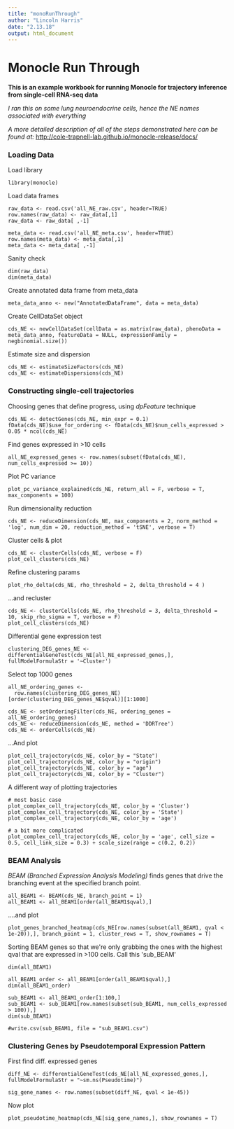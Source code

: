 ```yaml
---
title: "monoRunThrough"
author: "Lincoln Harris"
date: "2.13.18"
output: html_document
---
```

# Monocle Run Through 
**This is an example workbook for running Monocle for trajectory inference from single-cell RNA-seq data**    

*I ran this on some lung neuroendocrine cells, hence the NE names associated with everything*            

*A more detailed description of all of the steps demonstrated here can be found at:*           http://cole-trapnell-lab.github.io/monocle-release/docs/ 


### Loading Data

Load library
```{r}
library(monocle)
```

Load data frames
```{r}
raw_data <- read.csv('all_NE_raw.csv', header=TRUE)
row.names(raw_data) <- raw_data[,1]
raw_data <- raw_data[ ,-1]

meta_data <- read.csv('all_NE_meta.csv', header=TRUE)
row.names(meta_data) <- meta_data[,1]
meta_data <- meta_data[ ,-1]
```

Sanity check
```{r}
dim(raw_data)
dim(meta_data)
```

Create annotated data frame from meta_data
```{r}
meta_data_anno <- new("AnnotatedDataFrame", data = meta_data)
```

Create CellDataSet object
```{r}
cds_NE <- newCellDataSet(cellData = as.matrix(raw_data), phenoData = meta_data_anno, featureData = NULL, expressionFamily = negbinomial.size())
```

Estimate size and dispersion
```{r}
cds_NE <- estimateSizeFactors(cds_NE)
cds_NE <- estimateDispersions(cds_NE)
```


### Constructing single-cell trajectories

Choosing genes that define progress, using *dpFeature* technique
```{r}
cds_NE <- detectGenes(cds_NE, min_expr = 0.1)
fData(cds_NE)$use_for_ordering <- fData(cds_NE)$num_cells_expressed > 0.05 * ncol(cds_NE)
```

Find genes expressed in >10 cells
```{r}
all_NE_expressed_genes <- row.names(subset(fData(cds_NE), num_cells_expressed >= 10))
```

Plot PC variance
```{r}
plot_pc_variance_explained(cds_NE, return_all = F, verbose = T, max_components = 100) 
```

Run dimensionality reduction
```{r}
cds_NE <- reduceDimension(cds_NE, max_components = 2, norm_method = 'log', num_dim = 20, reduction_method = 'tSNE', verbose = T)
```

Cluster cells & plot
```{r}
cds_NE <- clusterCells(cds_NE, verbose = F)
plot_cell_clusters(cds_NE)
```

Refine clustering params
```{r}
plot_rho_delta(cds_NE, rho_threshold = 2, delta_threshold = 4 )
```

...and recluster
```{r}
cds_NE <- clusterCells(cds_NE, rho_threshold = 3, delta_threshold = 10, skip_rho_sigma = T, verbose = F)
plot_cell_clusters(cds_NE)
```

Differential gene expression test
```{r}
clustering_DEG_genes_NE <- differentialGeneTest(cds_NE[all_NE_expressed_genes,], fullModelFormulaStr = '~Cluster')
```

Select top 1000 genes
```{r}
all_NE_ordering_genes <- 
  row.names(clustering_DEG_genes_NE)[order(clustering_DEG_genes_NE$qval)][1:1000]

cds_NE <- setOrderingFilter(cds_NE, ordering_genes = all_NE_ordering_genes)
cds_NE <- reduceDimension(cds_NE, method = 'DDRTree')
cds_NE <- orderCells(cds_NE)
```

...And plot
```{r}
plot_cell_trajectory(cds_NE, color_by = "State")
plot_cell_trajectory(cds_NE, color_by = "origin")
plot_cell_trajectory(cds_NE, color_by = "age")
plot_cell_trajectory(cds_NE, color_by = "Cluster")
```

A different way of plotting trajectories
```{r}
# most basic case
plot_complex_cell_trajectory(cds_NE, color_by = 'Cluster')
plot_complex_cell_trajectory(cds_NE, color_by = 'State')
plot_complex_cell_trajectory(cds_NE, color_by = 'age')

# a bit more complicated
plot_complex_cell_trajectory(cds_NE, color_by = 'age', cell_size = 0.5, cell_link_size = 0.3) + scale_size(range = c(0.2, 0.2))
```


### BEAM Analysis

     
*BEAM (Branched Expression Analysis Modeling)* finds genes that drive the branching event at the specified branch point.
```{r}
all_BEAM1 <- BEAM(cds_NE, branch_point = 1)
all_BEAM1 <- all_BEAM1[order(all_BEAM1$qval),]
```

....and plot
```{r}
plot_genes_branched_heatmap(cds_NE[row.names(subset(all_BEAM1, qval < 1e-20)),], branch_point = 1, cluster_rows = T, show_rownames = T)
```

Sorting BEAM genes so that we're only grabbing the ones with the highest qval that are expressed in >100 cells. Call this 'sub_BEAM'
```{r}
dim(all_BEAM1)

all_BEAM1_order <- all_BEAM1[order(all_BEAM1$qval),]
dim(all_BEAM1_order)

sub_BEAM1 <- all_BEAM1_order[1:100,]
sub_BEAM1 <- sub_BEAM1[row.names(subset(sub_BEAM1, num_cells_expressed > 100)),]
dim(sub_BEAM1)

#write.csv(sub_BEAM1, file = "sub_BEAM1.csv")
```


### Clustering Genes by Pseudotemporal Expression Pattern

First find diff. expressed genes
```{r}
diff_NE <- differentialGeneTest(cds_NE[all_NE_expressed_genes,], fullModelFormulaStr = "~sm.ns(Pseudotime)")

sig_gene_names <- row.names(subset(diff_NE, qval < 1e-45))
```

Now plot
```{r}
plot_pseudotime_heatmap(cds_NE[sig_gene_names,], show_rownames = T)
```
